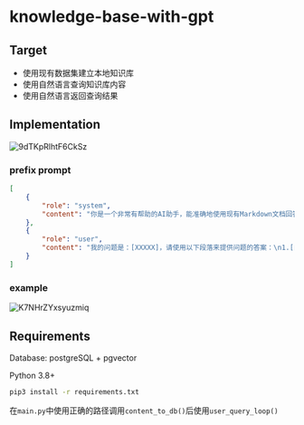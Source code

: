 # knowledge-base-with-gpt

## Target

- 使用现有数据集建立本地知识库
- 使用自然语言查询知识库内容
- 使用自然语言返回查询结果

## Implementation

![9dTKpRlhtF6CkSz](https://s2.loli.net/2023/03/14/9dTKpRlhtF6CkSz.jpg)

### prefix prompt

```json
[
    {
        "role": "system",
        "content": "你是一个非常有帮助的AI助手，能准确地使用现有Markdown文档回答用户的问题。使用所提供的文本来形成你的答案，在可能的情况下，尽量使用自己的话而不是逐字逐句地抄袭原文。请将答案保持在5句以内。要准确、有帮助、简明、清晰。"
    },
    {
        "role": "user",
        "content": "我的问题是：[XXXXX]，请使用以下段落来提供问题的答案：\n1.[向量查询结果top1]\n2.[向量查询结果top2]\n..."
    }
]
```

### example

![K7NHrZYxsyuzmiq](https://s2.loli.net/2023/03/14/K7NHrZYxsyuzmiq.png)

## Requirements

Database: postgreSQL + pgvector

Python 3.8+

```bash
pip3 install -r requirements.txt
```

在`main.py`中使用正确的路径调用`content_to_db()`后使用`user_query_loop()`
